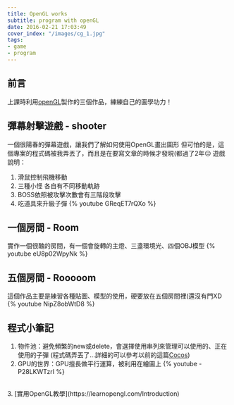 ```yaml
---
title: OpenGL works
subtitle: program with openGL
date: 2016-02-21 17:03:49
cover_index: "/images/cg_1.jpg"
tags:
- game
- program
---
```

## 前言
上課時利用[openGL](https://zh.wikipedia.org/wiki/OpenGL)製作的三個作品，練練自己的圖學功力！

## 彈幕射擊遊戲 - shooter
一個很陽春的彈幕遊戲，讓我們了解如何使用OpenGL畫出圖形
但可怕的是，這個專案的程式碼被我弄丟了，而且是在要寫文章的時候才發現(都過了2年😑
遊戲說明：
1. 滑鼠控制飛機移動
2. 三種小怪 各自有不同移動軌跡
3. BOSS依照被攻擊次數會有三階段攻擊
4. 吃道具來升級子彈
{% youtube GReqET7rQXo %}

## 一個房間 - Room
實作一個很醜的房間，有一個會旋轉的主燈、三盞環境光、四個OBJ模型
{% youtube eU8p02WpyNk %}

## 五個房間 - Rooooom
這個作品主要是練習各種貼圖、模型的使用，硬要放在五個房間裡(還沒有門XD
{% youtube NipZ8obWtD8 %}

## 程式小筆記
1. 物件池：避免頻繁的new或delete，會選擇使用串列來管理可以使用的、正在使用的子彈
  (程式碼弄丟了...詳細的可以參考以前的這篇[Cocos](/CocosWorks))
2. GPU的世界：GPU擅長做平行運算，被利用在繪圖上
{% youtube -P28LKWTzrI %}
<br>
3. [實用OpenGL教學](https://learnopengl.com/Introduction)
